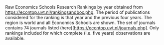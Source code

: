 Raw Economics Schools Research Rankings by year obtained from https://econtop.uvt.nl/rankingsandbox.php.  The period of publications considered for the ranking is that year and the previous four years.  The region is world and all Economics Schools are shown.  The set of journals contains 74 journals listed (here)[https://econtop.uvt.nl/journals.php].  Only rankings included for which complete (i.e. five years) observations are available.
